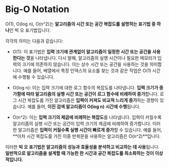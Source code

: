 # Big-O Notation

O(1), O(log n), O(n^2)는 **알고리즘의 시간 또는 공간 복잡도를 설명하는 표기법 중 하나**인 빅 오 표기법입니다. 

각각의 의미는 다음과 같습니다:

- O(1): 이 표기법은 **입력 크기에 관계없이 알고리즘이 일정한 시간 또는 공간을 사용한다는 것**을 나타냅니다. 다시 말해, 알고리즘의 실행 시간이나 필요한 메모리가 입력의 크기에 의존하지 않습니다. 이는 상수 시간 또는 공간을 사용하는 것을 의미합니다. 예를 들어, 배열에서 특정 인덱스의 요소를 찾는 것과 같은 작업은 O(1) 시간에 수행될 수 있습니다.

- O(log n): 이는 입력 크기에 대한 로그 함수의 복잡도를 나타냅니다. **입력 크기가 증가함에 따라 알고리즘의 실행 시간 또는 공간이 로그 함수에 비례하여 증가**합니다. 로그 시간 복잡도를 가진 알고리즘은 **입력이 커져도 비교적 느리게 증가**하는 경향이 있습니다. 예를 들어, **이진 검색 알고리즘이 O(log n) 시간에 수행**됩니다.

- O(n^2): 이는 **입력 크기의 제곱에 비례하는 복잡도**를 나타냅니다. 입력이 커질수록 알고리즘의 실행 시간 또는 공간이 입력 크기의 제곱에 비례하여 증가합니다. 이러한 알고리즘은 **입력이 커질수록 실행 시간이 빠르게 증가**할 수 있습니다. 예를 들어, **이차 시간 복잡도를 가진 이중 반복문을 사용하는 알고리즘은 O(n^2)**입니다.

이러한 **빅 오 표기법은 알고리즘의 성능과 효율성을 분석하고 비교하는 데 사용**됩니다.   
**일반적으로 알고리즘을 설계할 때 가능한 한 시간과 공간 복잡도를 최소화하는 것이 이상적입니다.**
